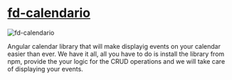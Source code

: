 # [fd-calendario](https://www.npmjs.com/package/fd-calendario)

![fd-calendario]('images/calendario.PNG')

Angular calendar library that will make displayig events on your calendar easier than ever. We have it all, all you have to do is install the library from npm, provide the your logic for the CRUD operations and we will take care of displaying your events.

